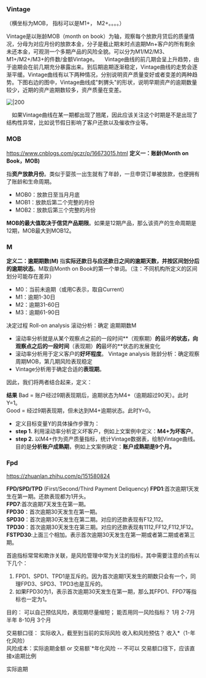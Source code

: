 
### Vintage

（横坐标为MOB， 指标可以是M1+， M2+。。。。）

Vintage是以账龄MOB（month on book）为轴，观察每个放款月贷后的质量情况，分母为对应月份的放款本金，分子是截止期末时点逾期Mn+客户的所有剩余未还本金，可观测一个多期产品的风险全貌。可以分为M1/M2/M3、M1+/M2+/M3+的件数/金额Vintage。
　Vintage曲线的前几期会呈上升趋势，由于逾期会在前几期充分暴露出来。到后期逾期逐渐稳定，Vintage曲线的走势会逐渐平缓。Vintage曲线有以下两种情况，分别说明资产质量变好或者变差的两种趋势。下图右边的图中，Vintage曲线成"刺猬头"的形状，说明早期资产的逾期数量较少，近期的资产逾期数较多，资产质量在变差。

![|200](https://pic3.zhimg.com/80/v2-b3866331a2aff5a570f96f36cf714d42_720w.webp)


　如果Vintage曲线在某一期都出现了翘尾，因此应该关注这个时期是不是出现了结构性异常，比如说节假日影响了客户还款以及催收作业等。



### MOB
https://www.cnblogs.com/gczr/p/16673015.html
**定义一：账龄(Month on Book，MOB)**

指**资产放款月份**。类似于婴孩一出生就有了年龄，一旦申贷订单被放款，也便拥有了账龄和生命周期。

-   MOB0：放款日至当月月底
-   MOB1：放款后第二个完整的月份
-   MOB2：放款后第三个完整的月份

**MOB的最大值取决于信贷产品期限**。如果是12期产品，那么该资产的生命周期是12期，MOB最大到MOB12。

### M 
**定义二：逾期期数(M)**
指**实际还款日与应还款日之间的逾期天数，并按区间划分后的逾期状态**。M取自Month on Book的第一个单词。（注：不同机构所定义的区间划分可能存在差异）
-   M0：当前未逾期（或用C表示，取自Current）
-   M1：逾期1-30日
-   M2：逾期31-60日
-   M3：逾期61-90日


决定过程
Roll-on analysis  滚动分析：确定 逾期期数M
- 滚动率分析就是从某个观察点之前的一段时间**（观察期）**的**最坏**的状态，向观察点之后的一段时间**（表现期）**的**最坏的**状态的发展变化
-  滚动率分析用于定义客户的**好坏程度**。
Vintage analysis  账龄分析：确定观察周期MOB，第几期风险表现稳定 
- Vintage分析用于确定合适的**表现期**。

因此，我们将两者结合起来，定义：

**结果**
Bad = 账户经过9期表现期后，逾期状态为M4+（逾期超过90天）。此时Y=1。  
Good = 经过9期表现期，但未达到M4+逾期状态。此时Y=0。


-   定义目标变量Y的具体操作步骤为：
-   **step 1.** 利用滚动率分析定义坏客户，例如上文案例中定义：**M4+为坏客户**。
-   **step 2.** 以M4+作为资产质量指标，统计Vintage数据表，绘制Vintage曲线。目的是**分析账户成熟期**，例如上文案例确定：**账户成熟期是9个月。**


### Fpd
https://zhuanlan.zhihu.com/p/151580824

**FPD/SPD/TPD**
(First/Second/Third Payment Deliquency)
**FPD1**:首次逾期1天发生在第一期。还款表现都为1开头。  
**FPD7**:首次逾期7天发生在第一期。  
**FPD30**：首次逾期30天发生在第一期。  
**SPD30**：首次逾期30天发生在第二期。对应的还款表现有F12,112。  
**TPD30**：首次逾期30天发生在第三期。对应的还款表现有1112,FF12,F112,1F12。  
**FSTPD30**:上面三个相加。表示首次逾期30天发生在第一期或者第二期或者第三期。

首逾指标常常和欺诈关联，是风险管理中常为关注的指标，其中需要注意的点有以下几个：

1.  FPD1、SPD1、TPD1是互斥的。因为首次逾期1天发生的期数只会有一个，同理FPD3、SPD3、TPD3也是互斥的。
2.  如果FPD30为1，表示首次逾期30天发生在第一期，那么其FPD1、FPD7等指标也一定为1。




目的：
可以自己预估风险，表现期尽量缩短；  能否用同一风险指标？
1月
2-7月 半年
8-10月 3个月


交易额口径： 实际收入，截至到当前的实际风险
收入和风险预估？ 
收入*（1-年化风险）  
风险成本：实际逾期金额 or  交易额`*年化风险  -- 不可以 交易额口径下，应该直接x逾期比例

实际逾期







